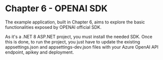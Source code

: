 # Chapter 6 - OPENAI SDK

The example application, built in Chapter 6, aims to explore the basic functionalities exposed by OPENAI official SDK.

As it's a .NET 8 ASP.NET project, you must install the needed SDK. Once this is done, to run the project, you just have to update the existing appsettings.json and appsettings-dev.json files with your Azure OpenAI API endpoint, apikey and deployment.


